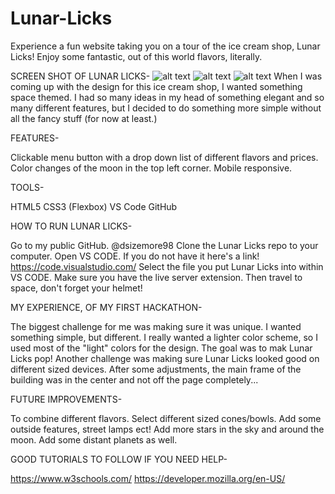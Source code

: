# Lunar-Licks

Experience a fun website taking you on a tour of the ice cream shop, Lunar Licks! Enjoy some fantastic, out of this world flavors, literally.

SCREEN SHOT OF LUNAR LICKS-
![alt text](image.png)
![alt text](image-1.png)
![alt text](image-2.png)
When I was coming up with the design for this ice cream shop, I wanted something space themed.
I had so many ideas in my head of something elegant and so many different features, but I decided to do something more simple without all the fancy stuff (for now at least.)

FEATURES-

Clickable menu button with a drop down list of different flavors and prices.
Color changes of the moon in the top left corner.
Mobile responsive.

TOOLS-

HTML5
CSS3 (Flexbox)
VS Code
GitHub

HOW TO RUN LUNAR LICKS-

Go to my public GitHub. @dsizemore98
Clone the Lunar Licks repo to your computer.
Open VS CODE. If you do not have it here's a link! https://code.visualstudio.com/
Select the file you put Lunar Licks into within VS CODE.
Make sure you have the live server extension.
Then travel to space, don't forget your helmet!

MY EXPERIENCE, OF MY FIRST HACKATHON-

The biggest challenge for me was making sure it was unique. I wanted something simple, but different.
I really wanted a lighter color scheme, so I used most of the "light" colors for the design. The goal was to mak Lunar Licks pop!
Another challenge was making sure Lunar Licks looked good on different sized devices. After some adjustments, the main frame of the building was in the center and not off the page completely... 

FUTURE IMPROVEMENTS-

To combine different flavors.
Select different sized cones/bowls.
Add some outside features, street lamps ect!
Add more stars in the sky and around the moon.
Add some distant planets as well.

GOOD TUTORIALS TO FOLLOW IF YOU NEED HELP-

https://www.w3schools.com/
https://developer.mozilla.org/en-US/
